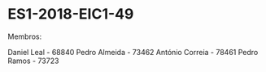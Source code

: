 # ES1-2018-EIC1-49
Membros:

Daniel Leal - 68840
Pedro Almeida - 73462
António Correia - 78461
Pedro Ramos - 73723

